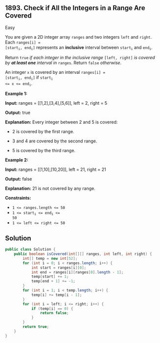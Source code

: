 ## 1893\. Check if All the Integers in a Range Are Covered

Easy

You are given a 2D integer array `ranges` and two integers `left` and `right`. Each <code>ranges[i] = [start<sub>i</sub>, end<sub>i</sub>]</code> represents an **inclusive** interval between <code>start<sub>i</sub></code> and <code>end<sub>i</sub></code>.

Return `true` _if each integer in the inclusive range_ `[left, right]` _is covered by **at least one** interval in_ `ranges`. Return `false` _otherwise_.

An integer `x` is covered by an interval <code>ranges[i] = [start<sub>i</sub>, end<sub>i</sub>]</code> if <code>start<sub>i</sub> <= x <= end<sub>i</sub></code>.

**Example 1:**

**Input:** ranges = [[1,2],[3,4],[5,6]], left = 2, right = 5

**Output:** true

**Explanation:** Every integer between 2 and 5 is covered:

- 2 is covered by the first range.

- 3 and 4 are covered by the second range.

- 5 is covered by the third range. 

**Example 2:**

**Input:** ranges = [[1,10],[10,20]], left = 21, right = 21

**Output:** false

**Explanation:** 21 is not covered by any range. 

**Constraints:**

*   `1 <= ranges.length <= 50`
*   <code>1 <= start<sub>i</sub> <= end<sub>i</sub> <= 50</code>
*   `1 <= left <= right <= 50`

## Solution

```java
public class Solution {
    public boolean isCovered(int[][] ranges, int left, int right) {
        int[] temp = new int[52];
        for (int i = 0; i < ranges.length; i++) {
            int start = ranges[i][0];
            int end = ranges[i][ranges[0].length - 1];
            temp[start] += 1;
            temp[end + 1] += -1;
        }
        for (int i = 1; i < temp.length; i++) {
            temp[i] += temp[i - 1];
        }
        for (int i = left; i <= right; i++) {
            if (temp[i] == 0) {
                return false;
            }
        }
        return true;
    }
}
```